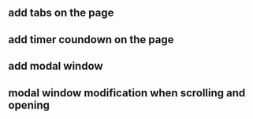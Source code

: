 ## add tabs on the page
## add timer coundown on the page
## add modal window
## modal window modification when scrolling and opening

